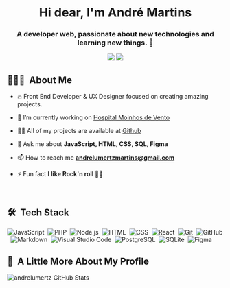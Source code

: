 <h1 align="center">Hi dear, I'm André Martins</h1>
<h3 align="center">A developer web, passionate about new technologies and learning new things. 🚀 </h3>
<p align="center"> 
<a href="https://www.linkedin.com/in/andr%C3%A9-martins-34b347134/"><img src="https://img.shields.io/badge/-Andre%20Martins%20-0077B5?style=flat-square&logo=Linkedin&logoColor=white"/></a>
<a href="mailto:andrelumertzmartins@gmail.com"><img src="https://img.shields.io/badge/-andrelumertzmartins@gmail.com-D14836?style=flat-square&logo=Gmail&logoColor=white"/></a>

</p>




 <h2> 👨🏻‍💻 &nbsp;About Me </h2>
 
- 🔥  Front End Developer & UX Designer focused on creating amazing projects.

- 🔭 I’m currently working on [Hospital Moinhos de Vento](https://www.hospitalmoinhos.org.br/institucional)

- 👨‍💻 All of my projects are available at [Github](https://github.com/andrelumertz)

- 💬 Ask me about **JavaScript, HTML, CSS, SQL, Figma**

- 📫 How to reach me **andrelumertzmartins@gmail.com**

- ⚡ Fun fact  **I like Rock'n roll 🤘🏼**


<br>

## 🛠 &nbsp;Tech Stack

![JavaScript](https://img.shields.io/badge/-JavaScript-05122A?style=flat&logo=javascript)&nbsp;
![PHP](https://img.shields.io/badge/-PHP-05122A?style=flat&logo=PHP)&nbsp;
![Node.js](https://img.shields.io/badge/-Node.js-05122A?style=flat&logo=node.js)&nbsp;
![HTML](https://img.shields.io/badge/-HTML-05122A?style=flat&logo=HTML5)&nbsp;
![CSS](https://img.shields.io/badge/-CSS-05122A?style=flat&logo=CSS3&logoColor=1572B6)&nbsp;
![React](https://img.shields.io/badge/-React-05122A?style=flat&logo=react)&nbsp;
![Git](https://img.shields.io/badge/-Git-05122A?style=flat&logo=git)&nbsp;
![GitHub](https://img.shields.io/badge/-GitHub-05122A?style=flat&logo=github)&nbsp;
![Markdown](https://img.shields.io/badge/-Markdown-05122A?style=flat&logo=markdown)&nbsp;
![Visual Studio Code](https://img.shields.io/badge/-Visual%20Studio%20Code-05122A?style=flat&logo=visual-studio-code&logoColor=007ACC)&nbsp;
![PostgreSQL](https://img.shields.io/badge/-PostgreSQL-05122A?style=flat&logo=postgresql)&nbsp;
![SQLite](https://img.shields.io/badge/-SQLite-05122A?style=flat&logo=sqlite)&nbsp;
![Figma](https://img.shields.io/badge/-Figma-05122A?style=flat&logo=figma)&nbsp;


<h2>🚀 &nbsp;A Little More About My Profile</h2>

![andrelumertz GitHub Stats](https://github-readme-stats.vercel.app/api?username=andrelumertz&show_icons=true&theme=dracula)




<!--

Here are some ideas to get you started:

- 🔭 I’m currently working on ...
- 🌱 I’m currently learning ...
- 👯 I’m looking to collaborate on ...
- 🤔 I’m looking for help with ...
- 💬 Ask me about ...
- 📫 How to reach me: ...
- 😄 Pronouns: ...
- ⚡ Fun fact: ...
-->
